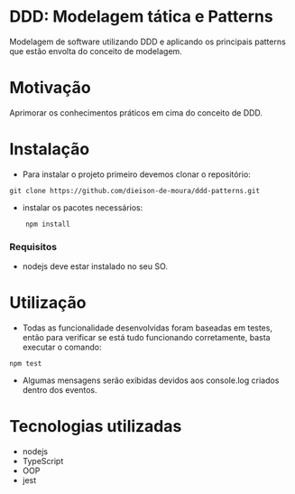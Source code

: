 # DDD: Modelagem tática e Patterns
Modelagem de software utilizando DDD e aplicando os principais patterns que estão envolta do conceito de modelagem.

# Motivação
Aprimorar os conhecimentos práticos em cima do conceito de DDD.

# Instalação
- Para instalar o projeto primeiro devemos clonar o repositório:

```
git clone https://github.com/dieison-de-moura/ddd-patterns.git
```

- instalar os pacotes necessários:
```
    npm install
```
### Requisitos
- nodejs deve estar instalado no seu SO.

# Utilização
- Todas as funcionalidade desenvolvidas foram baseadas em testes, então para verificar se está tudo funcionando corretamente, basta executar o comando:
```
npm test
```
- Algumas mensagens serão exibidas devidos aos console.log criados dentro dos eventos.

# Tecnologias utilizadas
- nodejs
- TypeScript
- OOP
- jest